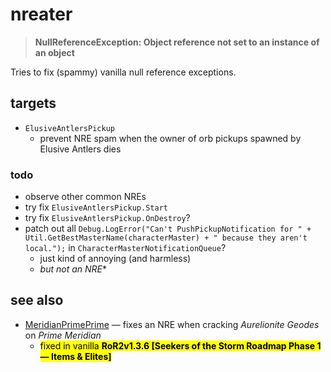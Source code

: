 # nreater

> **NullReferenceException: Object reference not set to an instance of an object**

Tries to fix (spammy) vanilla null reference exceptions.

## targets
- `ElusiveAntlersPickup`
    - prevent NRE spam when the owner of orb pickups spawned by Elusive Antlers dies

### todo
- observe other common NREs
- try fix `ElusiveAntlersPickup.Start`
- try fix `ElusiveAntlersPickup.OnDestroy`?
- patch out all `Debug.LogError("Can't PushPickupNotification for " + Util.GetBestMasterName(characterMaster) + " because they aren't local.");` in `CharacterMasterNotificationQueue`?
    - just kind of annoying (and harmless)
    - *but not an NRE**

## see also
- [MeridianPrimePrime](https://thunderstore.io/package/itsschwer/MeridianPrimePrime/) — fixes an NRE when cracking *Aurelionite Geodes* on *Prime Meridian*
    - <mark>fixed in vanilla **RoR2v1.3.6 [Seekers of the Storm Roadmap Phase 1 — Items & Elites]**</mark>
